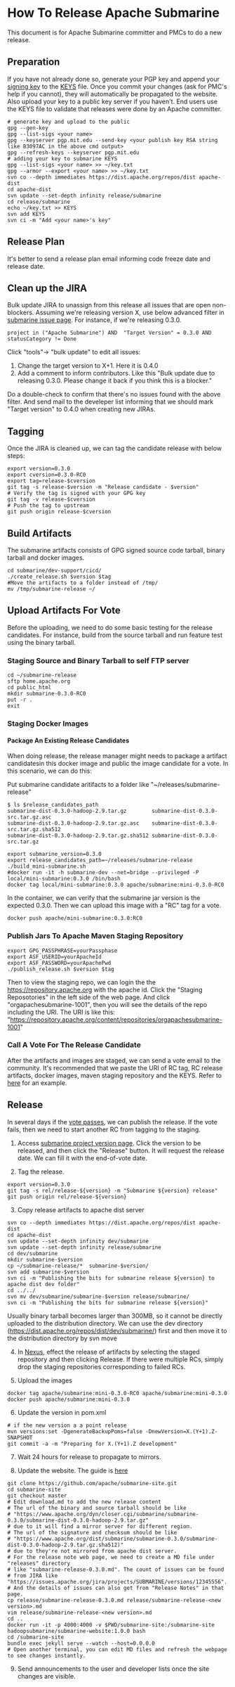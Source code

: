 # How To Release Apache Submarine
This document is for Apache Submarine committer and PMCs to do a new release.

## Preparation
If you have not already done so, generate your PGP key and append your [signing key](http://www.apache.org/dev/release-signing.html#keys-policy) to the [KEYS](https://dist.apache.org/repos/dist/release/submarine/KEYS) file. Once you commit your changes (ask for PMC's help if you cannot), they will automatically be propagated to the website. Also upload your key to a public key server if you haven't.
End users use the KEYS file to validate that releases were done by an Apache committer.

```
# generate key and upload to the public
gpg --gen-key
gpg --list-sigs <your name>
gpg --keyserver pgp.mit.edu --send-key <your publish key RSA string like B3097AC in the above cmd output>
gpg --refresh-keys --keyserver pgp.mit.edu
# adding your key to submarine KEYS
gpg --list-sigs <your name> >> ~/key.txt
gpg --armor --export <your name> >> ~/key.txt
svn co --depth immediates https://dist.apache.org/repos/dist apache-dist
cd apache-dist
svn update --set-depth infinity release/submarine
cd release/submarine
echo ~/key.txt >> KEYS
svn add KEYS
svn ci -m "Add <your name>'s key"
```

## Release Plan
It's better to send a release plan email informing code freeze date and release date.

## Clean up the JIRA
Bulk update JIRA to unassign from this release all issues that are open non-blockers.
Assuming we're releasing version X, use below advanced filter in [submarine issue page](https://issues.apache.org/jira/projects/SUBMARINE). For instance, if we're releasing 0.3.0.
```
project in ("Apache Submarine") AND  "Target Version" = 0.3.0 AND statusCategory != Done
```
Click "tools"-> "bulk update" to edit all issues:
1. Change the target version to X+1. Here it is 0.4.0
2. Add a comment to inform contributors. Like this "Bulk update due to releasing 0.3.0. Please change it back if you think this is a blocker."

Do a double-check to confirm that there's no issues found with the above filter. And send mail to the develeper list informing that we should mark "Target version" to 0.4.0 when creating new JIRAs.

## Tagging
Once the JIRA is cleaned up, we can tag the candidate release with below steps:
```
export version=0.3.0
export cversion=0.3.0-RC0
export tag=release-$cversion
git tag -s release-$version -m "Release candidate - $version"
# Verify the tag is signed with your GPG key
git tag -v release-$cversion
# Push the tag to upstream
git push origin release-$cversion
```

## Build Artifacts

The submarine artifacts consists of GPG signed source code tarball, binary tarball and docker images.
```
cd submarine/dev-support/cicd/
./create_release.sh $version $tag
#Move the artifacts to a folder instead of /tmp/
mv /tmp/submarine-release ~/
```

## Upload Artifacts For Vote
Before the uploading, we need to do some basic testing for the release candidates. For instance, build from the source tarball and run feature test using the binary tarball.

### Staging Source and Binary Tarball to self FTP server
```
cd ~/submarine-release
sftp home.apache.org
cd public_html
mkdir submarine-0.3.0-RC0
put -r .
exit
```
### Staging Docker Images
#### Package An Existing Release Candidates
When doing release, the release manager might needs to package a artifact candidatesin this docker image and public the image candidate for a vote.
In this scenario, we can do this:

Put submarine candidate aritifacts to a folder like "~/releases/submarine-release"
```
$ ls $release_candidates_path
submarine-dist-0.3.0-hadoop-2.9.tar.gz        submarine-dist-0.3.0-src.tar.gz.asc
submarine-dist-0.3.0-hadoop-2.9.tar.gz.asc    submarine-dist-0.3.0-src.tar.gz.sha512
submarine-dist-0.3.0-hadoop-2.9.tar.gz.sha512 submarine-dist-0.3.0-src.tar.gz
```
```
export submarine_version=0.3.0
export release_candidates_path=~/releases/submarine-release
./build_mini-submarine.sh
#docker run -it -h submarine-dev --net=bridge --privileged -P local/mini-submarine:0.3.0 /bin/bash
docker tag local/mini-submarine:0.3.0 apache/submarine:mini-0.3.0-RC0
```
In the container, we can verify that the submarine jar version is the expected 0.3.0. Then we can upload this image with a "RC" tag for a vote.
```
docker push apache/mini-submarine:0.3.0:RC0
```
### Publish Jars To Apache Maven Staging Repository
```
export GPG_PASSPHRASE=yourPassphase
export ASF_USERID=yourApacheId
export ASF_PASSWORD=yourApachePwd
./publish_release.sh $version $tag
```
Then to view the staging repo, we can login the the https://repository.apache.org with the apache id. Click the "Staging Reposotories" in the left side of the web page. And click "orgapachesubmarine-1001", then you will see the details of the repo including the URI. The URI is like this:
"https://repository.apache.org/content/repositories/orgapachesubmarine-1001"

### Call A Vote For The Release Candidate
After the artifacts and images are staged, we can send a vote email to the community. It's recommended that we paste the URI of RC tag, RC release artifacts, docker images, maven staging repository and the KEYS.
Refer to [here](https://www.mail-archive.com/dev@submarine.apache.org/msg01498.html) for an example.

## Release
In several days if the [vote passes](http://hadoop.apache.org/bylaws#Decision+Making), we can publish the release.
If the vote fails, then we need to start another RC from tagging to the staging.

1. Access [submarine project version page](https://issues.apache.org/jira/projects/SUBMARINE?selectedItem=com.atlassian.jira.jira-projects-plugin:release-page&status=unreleased). Click the version to be released, and then click the "Release" button. It will request the release date. We can fill it with the end-of-vote date.

2. Tag the release.
```
export version=0.3.0
git tag -s rel/release-${version} -m "Submarine ${version} release"
git push origin rel/release-${version}
```

3. Copy release artifacts to apache dist server
```
svn co --depth immediates https://dist.apache.org/repos/dist apache-dist
cd apache-dist
svn update --set-depth infinity dev/submarine
svn update --set-depth infinity release/submarine
cd dev/submarine
mkdir submarine-$version
cp ~/submarine-release/*  submarine-$version/
svn add submarine-$version
svn ci -m "Publishing the bits for submarine release ${version} to apache dist dev folder"
cd ../../
svn mv dev/submarine/submarine-$version release/submarine/
svn ci -m "Publishing the bits for submarine release ${version}"
```

Usually binary tarball becomes larger than 300MB, so it cannot be directly uploaded to the distribution directory. We can use the dev directory (https://dist.apache.org/repos/dist/dev/submarine/) first and then move it to the distribution directory by svn move

4. In [Nexus](https://repository.apache.org/), effect the release of artifacts by selecting the staged repository and then clicking Release. If there were multiple RCs, simply drop the staging repositories corresponding to failed RCs.

5. Upload the images
```
docker tag apache/submarine:mini-0.3.0-RC0 apache/submarine:mini-0.3.0
docker push apache/submarine:mini-0.3.0
```

6. Update the version in pom.xml
```
# if the new version a a point release
mvn versions:set -DgenerateBackupPoms=false -DnewVersion=X.(Y+1).Z-SNAPSHOT
git commit -a -m "Preparing for X.(Y+1).Z development"
```

7. Wait 24 hours for release to propagate to mirrors.

8. Update the website. The guide is [here](https://github.com/apache/submarine-site)
```
git clone https://github.com/apache/submarine-site.git
cd submarine-site
git checkout master
# Edit download.md to add the new release content
# The url of the binary and source tarball should be like
# "https://www.apache.org/dyn/closer.cgi/submarine/submarine-0.3.0/submarine-dist-0.3.0-hadoop-2.9.tar.gz"
# due to it will find a mirror server for different region.
# The url of the signature and checksum should be like
# "https://www.apache.org/dist/submarine/submarine-0.3.0/submarine-dist-0.3.0-hadoop-2.9.tar.gz.sha512)"
# due to they're not mirrored from apache dist server.
# For the release note web page, we need to create a MD file under "releases" directory
# like "submarine-release-0.3.0.md". The count of issues can be found
# from JIRA like "https://issues.apache.org/jira/projects/SUBMARINE/versions/12345556".
# And the details of issues can also get from "Release Notes" in that page.
cp release/submarine-release-0.3.0.md release/submarine-release-<new version>.md
vim release/submarine-release-<new version>.md
cd ..
docker run -it -p 4000:4000 -v $PWD/submarine-site:/submarine-site hadoopsubmarine/submarine-website:1.0.0 bash
cd /submarine-site
bundle exec jekyll serve --watch --host=0.0.0.0
# Open another terminal, you can edit MD files and refresh the webpage to see changes instantly.
```
9. Send announcements to the user and developer lists once the site changes are visible.
